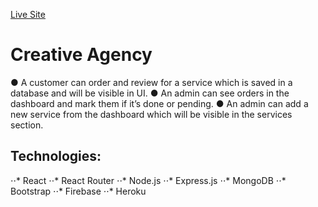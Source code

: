 [Live Site](https://creative-agency-tp.web.app/)
# Creative Agency
● A customer can order and review for a service which is saved in a database and will be visible in UI.
● An admin can see orders in the dashboard and mark them if it’s done or pending.
● An admin can add a new service from the dashboard which will be visible in the services section.

## Technologies: 
⋅⋅* React
⋅⋅* React Router
⋅⋅* Node.js 
⋅⋅* Express.js 
⋅⋅* MongoDB
⋅⋅* Bootstrap
⋅⋅* Firebase
⋅⋅* Heroku
